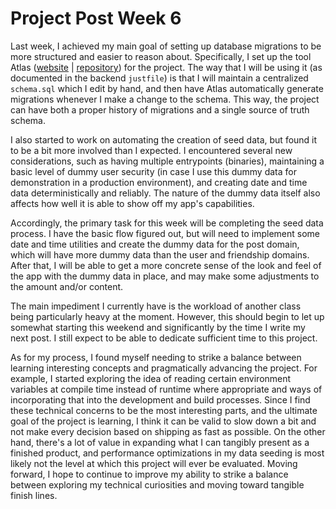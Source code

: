 # Project Post Week 6

Last week, I achieved my main goal of setting up database migrations to be more structured and easier to reason about. Specifically, I set up the tool Atlas ([website](https://atlasgo.io) | [repository](https://github.com/ariga/atlas)) for the project. The way that I will be using it (as documented in the backend `justfile`) is that I will maintain a centralized `schema.sql` which I edit by hand, and then have Atlas automatically generate migrations whenever I make a change to the schema. This way, the project can have both a proper history of migrations and a single source of truth schema.

I also started to work on automating the creation of seed data, but found it to be a bit more involved than I expected. I encountered several new considerations, such as having multiple entrypoints (binaries), maintaining a basic level of dummy user security (in case I use this dummy data for demonstration in a production environment), and creating date and time data deterministically and reliably. The nature of the dummy data itself also affects how well it is able to show off my app's capabilities.

Accordingly, the primary task for this week will be completing the seed data process. I have the basic flow figured out, but will need to implement some date and time utilities and create the dummy data for the post domain, which will have more dummy data than the user and friendship domains. After that, I will be able to get a more concrete sense of the look and feel of the app with the dummy data in place, and may make some adjustments to the amount and/or content.

The main impediment I currently have is the workload of another class being particularly heavy at the moment. However, this should begin to let up somewhat starting this weekend and significantly by the time I write my next post. I still expect to be able to dedicate sufficient time to this project.

As for my process, I found myself needing to strike a balance between learning interesting concepts and pragmatically advancing the project. For example, I started exploring the idea of reading certain environment variables at compile time instead of runtime where appropriate and ways of incorporating that into the development and build processes. Since I find these technical concerns to be the most interesting parts, and the ultimate goal of the project is learning, I think it can be valid to slow down a bit and not make every decision based on shipping as fast as possible. On the other hand, there's a lot of value in expanding what I can tangibly present as a finished product, and performance optimizations in my data seeding is most likely not the level at which this project will ever be evaluated. Moving forward, I hope to continue to improve my ability to strike a balance between exploring my technical curiosities and moving toward tangible finish lines.

